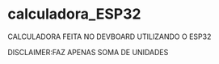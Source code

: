 # calculadora_ESP32

CALCULADORA FEITA NO DEVBOARD UTILIZANDO O ESP32


DISCLAIMER:FAZ APENAS SOMA DE UNIDADES
